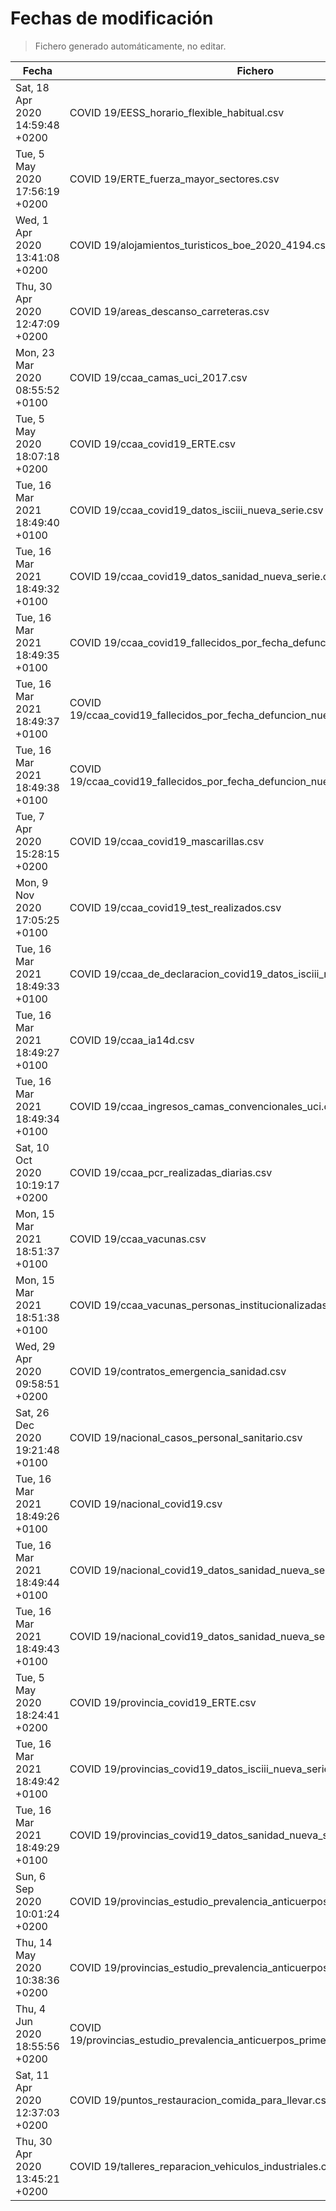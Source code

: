 # Fechas de modificación

> Fichero generado automáticamente, no editar.

| Fecha                           | Fichero                  |
|---------------------------------|--------------------------|
| Sat, 18 Apr 2020 14:59:48 +0200  | COVID 19/EESS_horario_flexible_habitual.csv |
| Tue, 5 May 2020 17:56:19 +0200  | COVID 19/ERTE_fuerza_mayor_sectores.csv |
| Wed, 1 Apr 2020 13:41:08 +0200  | COVID 19/alojamientos_turisticos_boe_2020_4194.csv |
| Thu, 30 Apr 2020 12:47:09 +0200  | COVID 19/areas_descanso_carreteras.csv |
| Mon, 23 Mar 2020 08:55:52 +0100  | COVID 19/ccaa_camas_uci_2017.csv |
| Tue, 5 May 2020 18:07:18 +0200  | COVID 19/ccaa_covid19_ERTE.csv |
| Tue, 16 Mar 2021 18:49:40 +0100  | COVID 19/ccaa_covid19_datos_isciii_nueva_serie.csv |
| Tue, 16 Mar 2021 18:49:32 +0100  | COVID 19/ccaa_covid19_datos_sanidad_nueva_serie.csv |
| Tue, 16 Mar 2021 18:49:35 +0100  | COVID 19/ccaa_covid19_fallecidos_por_fecha_defuncion_nueva_serie.csv |
| Tue, 16 Mar 2021 18:49:37 +0100  | COVID 19/ccaa_covid19_fallecidos_por_fecha_defuncion_nueva_serie_long.csv |
| Tue, 16 Mar 2021 18:49:38 +0100  | COVID 19/ccaa_covid19_fallecidos_por_fecha_defuncion_nueva_serie_original.csv |
| Tue, 7 Apr 2020 15:28:15 +0200  | COVID 19/ccaa_covid19_mascarillas.csv |
| Mon, 9 Nov 2020 17:05:25 +0100  | COVID 19/ccaa_covid19_test_realizados.csv |
| Tue, 16 Mar 2021 18:49:33 +0100  | COVID 19/ccaa_de_declaracion_covid19_datos_isciii_nueva_serie.csv |
| Tue, 16 Mar 2021 18:49:27 +0100  | COVID 19/ccaa_ia14d.csv |
| Tue, 16 Mar 2021 18:49:34 +0100  | COVID 19/ccaa_ingresos_camas_convencionales_uci.csv |
| Sat, 10 Oct 2020 10:19:17 +0200  | COVID 19/ccaa_pcr_realizadas_diarias.csv |
| Mon, 15 Mar 2021 18:51:37 +0100  | COVID 19/ccaa_vacunas.csv |
| Mon, 15 Mar 2021 18:51:38 +0100  | COVID 19/ccaa_vacunas_personas_institucionalizadas.csv |
| Wed, 29 Apr 2020 09:58:51 +0200  | COVID 19/contratos_emergencia_sanidad.csv |
| Sat, 26 Dec 2020 19:21:48 +0100  | COVID 19/nacional_casos_personal_sanitario.csv |
| Tue, 16 Mar 2021 18:49:26 +0100  | COVID 19/nacional_covid19.csv |
| Tue, 16 Mar 2021 18:49:44 +0100  | COVID 19/nacional_covid19_datos_sanidad_nueva_serie.csv |
| Tue, 16 Mar 2021 18:49:43 +0100  | COVID 19/nacional_covid19_datos_sanidad_nueva_serie_grupos_edad.csv |
| Tue, 5 May 2020 18:24:41 +0200  | COVID 19/provincia_covid19_ERTE.csv |
| Tue, 16 Mar 2021 18:49:42 +0100  | COVID 19/provincias_covid19_datos_isciii_nueva_serie.csv |
| Tue, 16 Mar 2021 18:49:29 +0100  | COVID 19/provincias_covid19_datos_sanidad_nueva_serie.csv |
| Sun, 6 Sep 2020 10:01:24 +0200  | COVID 19/provincias_estudio_prevalencia_anticuerpos_final.csv |
| Thu, 14 May 2020 10:38:36 +0200  | COVID 19/provincias_estudio_prevalencia_anticuerpos_primera_ronda.csv |
| Thu, 4 Jun 2020 18:55:56 +0200  | COVID 19/provincias_estudio_prevalencia_anticuerpos_primera_y_segunda_ronda.csv |
| Sat, 11 Apr 2020 12:37:03 +0200  | COVID 19/puntos_restauracion_comida_para_llevar.csv |
| Thu, 30 Apr 2020 13:45:21 +0200  | COVID 19/talleres_reparacion_vehiculos_industriales.csv |
